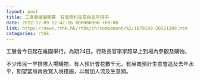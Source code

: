 ```yaml
---
layout: post
title: 工展會維園開幕　有展商料生意與去年持平
date: 2022-12-09 12:42:16.000000000 +08:00
link: https://news.rthk.hk/rthk/ch/component/k2/1679109-20221209.htm
categories: rthk
---
```


工展會今日起在維園舉行，為期24日。行政長官李家超早上到場內參觀及購物。

不少市民一早排隊入場購物，有人預計會花數千元。有展商預計生意會追及去年水平，期望當局再放寬入境措施，以增加人流及生意額。

